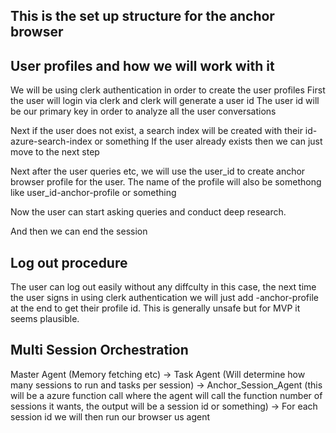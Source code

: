 ## This is the set up structure for the anchor browser 

## User profiles and how we will work with it 

We will be using clerk authentication in order to create the user profiles
First the user will login via clerk and clerk will generate a user id 
The user id will be our primary key in order to analyze all the user conversations

Next if the user does not exist, a search index will be created with their id-azure-search-index or something 
If the user already exists then we can just move to the next step 

Next after the user queries etc, we will use the user_id to create anchor browser profile for the user. The name of the profile will also be somethong like user_id-anchor-profile or something 

Now the user can start asking queries and conduct deep research. 

And then we can end the session 

## Log out procedure 

The user can log out easily without any diffculty in this case, the next time the user signs in using clerk authentication we will just add -anchor-profile at the end to get their profile id. This is generally unsafe but for MVP it seems plausible. 

## Multi Session Orchestration 

Master Agent (Memory fetching etc) -> Task Agent (Will determine how many sessions to run and tasks per session) -> Anchor_Session_Agent (this will be a azure function call where the agent will call the function number of sessions it wants, the output will be a session id or something) -> For each session id we will then run our browser us agent 